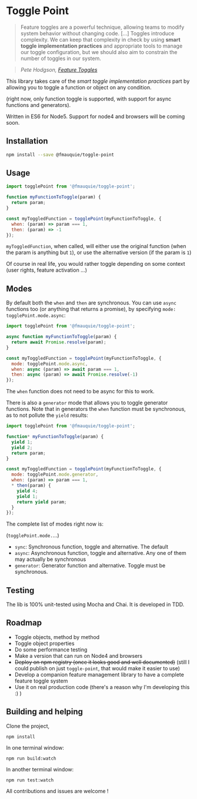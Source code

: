 Toggle Point
============

> Feature toggles are a powerful technique, allowing teams to modify system behavior without changing code. [...] Toggles introduce complexity. We can keep that complexity in check by using **smart toggle implementation practices** and appropriate tools to manage our toggle configuration, but we should also aim to constrain the number of toggles in our system.

> *Pete Hodgson, [Feature Toggles](http://martinfowler.com/articles/feature-toggles.html)*

This library takes care of the *smart toggle implementation practices* part by allowing you to toggle a function or object on any condition.

(right now, only function toggle is supported,
 with support for async functions and generators).

Written in ES6 for Node5. Support for node4 and browsers will be coming soon.

## Installation

```sh
npm install --save @fmauquie/toggle-point
```

## Usage
```js
import togglePoint from '@fmauquie/toggle-point';

function myFunctionToToggle(param) {
  return param;
}

const myToggledFunction = togglePoint(myFunctionToToggle, {
  when: (param) => param === 1,
  then: (param) => -1
});
```

`myToggledFunction`, when called, will either use the original function
(when the param is anything but `1`), or use the alternative version
(if the param is `1`)

Of course in real life, you would rather toggle depending on some context (user rights, feature activation …)

## Modes

By default both the `when` and `then` are synchronous. You can use `async` functions too
(or anything that returns a promise), by specifying `mode: togglePoint.mode.async`:

```js
import togglePoint from '@fmauquie/toggle-point';

async function myFunctionToToggle(param) {
  return await Promise.resolve(param);
}

const myToggledFunction = togglePoint(myFunctionToToggle, {
  mode: togglePoint.mode.async,
  when: async (param) => await param === 1,
  then: async (param) => await Promise.resolve(-1)
});
```

The `when` function does not need to be async for this to work.

There is also a `generator` mode that allows you to toggle generator functions.
Note that in generators the `when` function must be synchronous, as to not pollute the `yield` results:

```js
import togglePoint from '@fmauquie/toggle-point';

function* myFunctionToToggle(param) {
  yield 1;
  yield 2;
  return param;
}

const myToggledFunction = togglePoint(myFunctionToToggle, {
  mode: togglePoint.mode.generator,
  when: (param) => param === 1,
  * then(param) {
    yield 4;
    yield 1;
    return yield param;
  }
});
```

The complete list of modes right now is:

(`togglePoint.mode.`...)
- `sync`: Synchronous function, toggle and alternative. The default
- `async`: Asynchronous function, toggle and alternative. Any one of them may actually be synchronous
- `generator`: Generator function and alternative. Toggle must be synchronous.

## Testing

The lib is 100% unit-tested using Mocha and Chai. It is developed in TDD.

## Roadmap

- Toggle objects, method by method
- Toggle object properties
- Do some performance testing
- Make a version that can run on Node4 and browsers
- ~~Deploy on npm registry (once it looks good and well documented)~~
  (still I could publish on just `toggle-point`, that would make it easier to use)
- Develop a companion feature management library to have a complete feature toggle system
- Use it on real production code (there's a reason why I'm developing this :) )

## Building and helping

Clone the project,
```
npm install
```

In one terminal window:
```
npm run build:watch
```

In another terminal window:
```
npm run test:watch
```

All contributions and issues are welcome !
